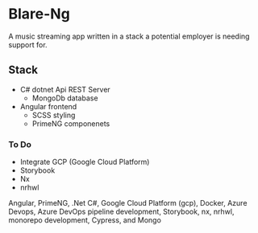 # Blare-Ng
A music streaming app written in a stack a potential employer is needing support for.

## Stack
- C# dotnet Api REST Server
    - MongoDb database
- Angular frontend
    - SCSS styling
    - PrimeNG componenets

### To Do
- Integrate GCP (Google Cloud Platform)
- Storybook
- Nx
- nrhwl

Angular, PrimeNG, .Net C#, Google Cloud Platform (gcp), Docker, Azure Devops, Azure DevOps pipeline development, Storybook, nx, nrhwl, monorepo development,  Cypress, and Mongo